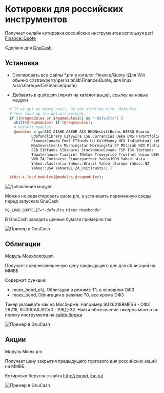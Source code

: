 Котировки для российских инструментов
=====================================

Получает онлайн котировки российских инструментов используя perl [Finance::Quote](https://github.com/finance-quote/finance-quote)

Сделано для [GnuCash](http://www.gnucash.org/)

Установка
---------

* Скопировать все файлы *.pm в каталог Finance/Quote (Для Win обычно c:\strawberry\perl\site\lib\Finance\Quote\, для linux /usr/share/perl5/Finance/quote)

* Добавить в quote.pm (лежит на каталог выше), ссылку на новые модули

```perl
  # If we get an empty new(), or one starting with -defaults,
  # then load up the default methods.
  if (!@reqmodules or $reqmodules[0] eq "-defaults") {
    shift(@reqmodules) if (@reqmodules);
    # Default modules
    @modules = qw/AEX AIAHK ASEGR ASX BMONesbittBurns BSERO Bourso
            Cdnfundlibrary Citywire CSE Currencies Deka DWS FTPortfolios Fidelity FidelityFixed
            FinanceCanada Fool FTfunds HU GoldMoney HEX IndiaMutual LeRevenu
            ManInvestments Morningstar MorningstarJP MStaruk NZX Platinum Micex Moexbonds
            SEB SIXfunds SIXshares StockHouseCanada TSP TSX Tdefunds
            Tdwaterhouse Tiaacref TNetuk Troweprice Trustnet Union USFedBonds
            VWD ZA Cominvest Finanzpartner YahooJSON Yahoo::Asia
            Yahoo::Australia Yahoo::Brasil Yahoo::Europe Yahoo::NZ
            Yahoo::USA YahooYQL ZA_UnitTrusts/; }

  $this->_load_modules(@modules,@reqmodules);
```

![Добавление модуля](../master/pic/quote-add.gif)

Можно не редактировать quote.pm, а установить переменную среды перед запуском GnuCash

```
FQ_LOAD_QUOTELET="-defaults Micex Moexbonds"
```

В GnuCash заводить ценные бумаги примерно так:

![Пример в GnuCash](../master/pic/gnucash-sample.gif)


Облигации
---------

Модуль Moexbonds.pm 

Получает средневзвешенную цену предыдущего дня для облигаций на ММВБ

Содержит функции:
* moex_bond_ofz, Облигации в режиме T1, в основном ОФЗ
* moex_bond, Облигации в режиме T0, все кроме ОФЗ

Тикер указывать как на Мосбирже. Например SU26218RMFS6 - ОФЗ 26218, RU000A0JSGV0 - РЖД-32. Найти обозначение тикеров можно по поиску инструмента на [сайте биржи](http://www.moex.com)

![Пример в GnuCash](../master/pic/moexbonds-example.png)

Акции
-----

Модуль Micex.pm

Получает цену закрытия предыдущего торгового дня российских акций на ММВБ.

Котировки берутся с сайта http://export.rbc.ru/

![Пример в GnuCash](../master/pic/gnucash-sample.gif)
